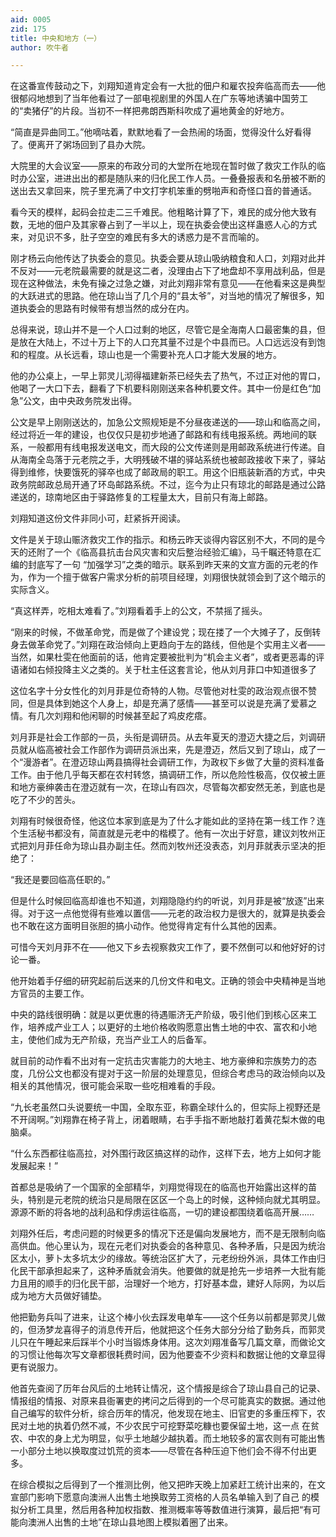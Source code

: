 ```yaml
---
aid: 0005
zid: 175
title: 中央和地方（一）
author: 吹牛者

---
```




  在这番宣传鼓动之下，刘翔知道肯定会有一大批的佃户和雇农投奔临高而去——他很郁闷地想到了当年他看过了一部电视剧里的外国人在广东等地诱骗中国劳工的“卖猪仔”的片段。当初不一样把弗朗西斯科吹成了遍地黄金的好地方。

  “简直是异曲同工。”他嘀咕着，默默地看了一会热闹的场面，觉得没什么好看得了。便离开了粥场回到了县办大院。

  大院里的大会议室——原来的布政分司的大堂所在地现在暂时做了救灾工作队的临时办公室，进进出出的都是随队来的归化民工作人员。一叠叠报表和名册被不断的送出去又拿回来，院子里充满了中文打字机笨重的劈啪声和奇怪口音的普通话。

  看今天的模样，起码会拉走二三千难民。他粗略计算了下，难民的成分他大致有数，无地的佃户及其家眷占到了一半以上，现在执委会使出这样蛊惑人心的方式来，对见识不多，肚子空空的难民有多大的诱惑力是不言而喻的。

  刚才杨云向他传达了执委会的意见。执委会要从琼山吸纳粮食和人口，刘翔对此并不反对——元老院最需要的就是这二者，没理由占下了地盘却不享用战利品，但是现在这种做法，未免有操之过急之嫌，对此刘翔非常有意见——在他看来这是典型的大跃进式的思路。他在琼山当了几个月的“县太爷”，对当地的情况了解很多，知道执委会的思路有时候带有想当然的成分在内。

  总得来说，琼山并不是一个人口过剩的地区，尽管它是全海南人口最密集的县，但是放在大陆上，不过十万上下的人口充其量不过是个中县而已。人口远远没有到饱和的程度。从长远看，琼山也是一个需要补充人口才能大发展的地方。

  他的办公桌上，一早上郭灵儿沏得福建新茶已经失去了热气，不过正对他的胃口，他喝了一大口下去，翻看了下机要科刚刚送来各种机要文件。其中一份是红色“加急”公文，由中央政务院发出得。

  公文是早上刚刚送达的，加急公文照规矩是不分昼夜递送的——琼山和临高之间，经过将近一年的建设，也仅仅只是初步地通了邮路和有线电报系统。两地间的联系，一般都用有线电报发送电文，而大段的公文传递则是用邮政系统进行传递。自从海南全岛落于元老院之手，大明残破不堪的驿站系统也被邮政接收下来了，驿站得到维修，快要饿死的驿卒也成了邮政局的职工。用这个旧瓶装新酒的方式，中央政务院邮政总局开通了环岛邮路系统。不过，迄今为止只有琼北的邮路是通过公路递送的，琼南地区由于驿路修复的工程量太大，目前只有海上邮路。

  刘翔知道这份文件非同小可，赶紧拆开阅读。

  文件是关于琼山赈济救灾工作的指示。和杨云昨天谈得内容区别不大，不同的是今天的还附了一个《临高县抗击台风灾害和灾后整治经验汇编》，马千瞩还特意在汇编的封底写了一句 “加强学习”之类的暗示。联系到昨天来的文宣方面的元老的作为，作为一个擅于做客户需求分析的前项目经理，刘翔很快就领会到了这个暗示的实际含义。

  “真这样弄，吃相太难看了。”刘翔看着手上的公文，不禁摇了摇头。

  “刚来的时候，不做革命党，而是做了个建设党；现在搂了一个大摊子了，反倒转身去做革命党了。”刘翔在政治倾向上更趋向于左的路线，但他是个实用主义者——当然，如果杜雯在他面前的话，他肯定要被批判为“机会主义者”，或者更恶毒的评语诸如右倾投降主义之类的。关于杜主任这套言论，他从刘月菲口中知道很多了

  这位名字十分女性化的刘月菲是位奇特的人物。尽管他对杜雯的政治观点很不赞同，但是具体到她这个人身上，却是充满了感情——甚至可以说是充满了爱慕之情。有几次刘翔和他闲聊的时候甚至起了鸡皮疙瘩。

  刘月菲是社会工作部的一员，头衔是调研员。从去年夏天的澄迈大捷之后，刘调研员就从临高被社会工作部作为调研员派出来，先是澄迈，然后又到了琼山，成了一个“漫游者”。在澄迈琼山两县搞得社会调研工作，为政权下乡做了大量的资料准备工作。由于他几乎每天都在农村转悠，搞调研工作，所以危险性极高，仅仅被土匪和地方豪绅袭击在澄迈就有一次，在琼山有四次，尽管每次都安然无恙，到底也是吃了不少的苦头。

  刘翔有时候很奇怪，他这位本家到底是为了什么才能如此的坚持在第一线工作？连个生活秘书都没有，简直就是元老中的楷模了。他有一次出于好意，建议刘牧州正式把刘月菲任命为琼山县办副主任。然而刘牧州还没表态，刘月菲就表示坚决的拒绝了：

  “我还是要回临高任职的。”

  但是什么时候回临高却谁也不知道，刘翔隐隐约约的听说，刘月菲是被“放逐”出来得。对于这一点他觉得有些难以置信——元老的政治权力是很大的，就算是执委会也不敢在这方面明目张胆的搞小动作。他觉得肯定有什么其他的因素。

  可惜今天刘月菲不在——他又下乡去视察救灾工作了，要不然倒可以和他好好的讨论一番。

  他开始着手仔细的研究起前后送来的几份文件和电文。正确的领会中央精神是当地方官员的主要工作。

  中央的路线很明确：就是以更优惠的待遇赈济无产阶级，吸引他们到核心区来工作，培养成产业工人；以更好的土地价格收购愿意出售土地的中农、富农和小地主，使他们成为无产阶级，充当产业工人的后备军。

  就目前的动作看不出对有一定抗击灾害能力的大地主、地方豪绅和宗族势力的态度，几份公文也都没有提对于这一阶层的处理意见，但综合考虑马的政治倾向以及相关的其他情况，很可能会采取一些吃相难看的手段。

  “九长老虽然口头说要统一中国，全取东亚，称霸全球什么的，但实际上视野还是不开阔啊。”刘翔靠在椅子背上，闭着眼睛，右手手指不断地敲打着黄花梨木做的电脑桌。

  “什么东西都往临高拉，对外围行政区搞这样的动作，这样下去，地方上如何才能发展起来！”

  首都总是吸纳了一个国家的全部精华，刘翔觉得现在的临高也开始露出这样的苗头，特别是元老院的统治只是局限在区区一个岛上的时候，这种倾向就尤其明显。源源不断的将各地的战利品和俘虏运往临高，一切的建设都围绕着临高开展……

  刘翔外任后，考虑问题的时候更多的情况下还是偏向发展地方，而不是无限制向临高供血。他心里认为，现在元老们对执委会的各种意见、各种矛盾，只是因为统治区太小，萝卜太多坑太少的缘故。等统治区扩大了，元老纷纷外派，具体工作由归化民干部承担起来了，这种矛盾就会消失。他要做的就是抢先一步培养一大批有能力且用的顺手的归化民干部，治理好一个地方，打好基本盘，建好人际网，为以后成为地方大员做好铺垫。

  他把勤务兵叫了进来，让这个棒小伙去踩发电单车——这个任务以前都是郭灵儿做的，但汤梦龙喜得子的消息传开后，他就把这个任务大部分分给了勤务兵，而郭灵儿只在午睡起来后踩半个小时当锻炼身体用。这次刘翔准备写几篇文章，而做论文的习惯让他每次写文章都很耗费时间，因为他要查不少资料和数据让他的文章显得更有说服力。

  他首先查阅了历年台风后的土地转让情况，这个情报是综合了琼山县自己的记录、情报组的情报、对原来县衙署吏的拷问之后得到的一个尽可能真实的数据。通过他自己编写的软件分析，综合历年的情况，他发现在地主、旧官吏的多重压榨下，农民对土地的执着仍然不减，不少农民宁可挖野菜吃糠也要保留土地，这一点 在贫农、中农的身上尤为明显，似乎土地越少越执着。而土地较多的富农则有可能出售一小部分土地以换取度过饥荒的资本——尽管在各种压迫下他们会不得不付出更多。

  在综合模拟之后得到了一个推测比例，他又把昨天晚上加紧赶工统计出来的，在文宣部门影响下愿意向澳洲人出售土地换取劳工资格的人员名单输入到了自己 的模拟分析工具里，然后用各种加权指数、推测概率等等数值进行演算，最后把“有可能向澳洲人出售的土地”在琼山县地图上模拟着圈了出来。




